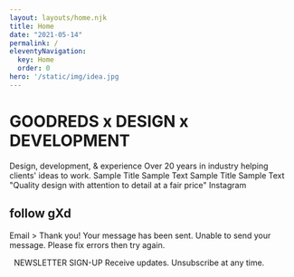 ```yaml
---
layout: layouts/home.njk
title: Home
date: "2021-05-14"
permalink: /
eleventyNavigation:
  key: Home
  order: 0
hero: '/static/img/idea.jpg
---
```


# GOODREDS x DESIGN x DEVELOPMENT

Design, development, & experience Over 20 years in industry helping clients' ideas to work. Sample Title Sample Text Sample Title Sample Text "Quality design with attention to detail at a fair price" Instagram

## follow gXd

Email > Thank you! Your message has been sent. Unable to send your message. Please fix errors then try again.

  NEWSLETTER SIGN-UP Receive updates. Unsubscribe at any time.
